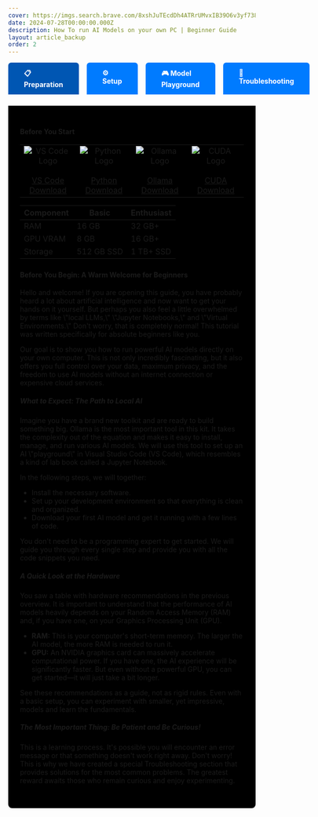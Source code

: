 ```yaml
---
cover: https://imgs.search.brave.com/8xshJuTEcdDh4ATRrUMvxIB39O6v3yf7382wqSkPcWg/rs:fit:860:0:0:0/g:ce/aHR0cHM6Ly9jZG4u/YnJhbmRmZXRjaC5p/by9pZHJSRG1aMl9G/L3cvMTgwL2gvMTgw/L3RoZW1lL2xpZ2h0/L2xvZ28ucG5nP2M9/MWJ4aWQ2NE11cDdh/Y3pld1NBWU1YJnQ9/MTc0Nzc0NDA3MTE3/OA
date: 2024-07-28T00:00:00.000Z
description: How To run AI Models on your own PC | Beginner Guide
layout: article_backup
order: 2
---
```






<style>
.ollama-navbar {
    display: flex;
    gap: 16px;
    margin-bottom: 24px;
}
.ollama-navbar-btn {
    background: #007bff;
    color: white;
    border: none;
    border-radius: 6px 6px 0 0;
    padding: 12px 32px;
    font-size: 1em;
    font-weight: bold;
    cursor: pointer;
    transition: background 0.2s;
    outline: none;
}
.ollama-navbar-btn.active,
.ollama-navbar-btn:hover {
    background: #0056b3;
}
.ollama-navbar-content {
    background: #000000ff;
    border-radius: 0 0 8px 8px;
    box-shadow: 0 2px 4px rgba(0,0,0,0.08);
    padding: 24px;
    margin-top: -2px;
    border-top: 1px solid #ddd;
}
</style>


<div class="ollama-navbar-tabs">
<input type="radio" name="ollama-tab" id="ollama-tab-0" class="ollama-tab-radio" checked>
<input type="radio" name="ollama-tab" id="ollama-tab-1" class="ollama-tab-radio">
<input type="radio" name="ollama-tab" id="ollama-tab-2" class="ollama-tab-radio">
<input type="radio" name="ollama-tab" id="ollama-tab-3" class="ollama-tab-radio">
<div class="ollama-navbar">
    <label class="ollama-navbar-btn" for="ollama-tab-0">📋 Preparation</label>
    <label class="ollama-navbar-btn" for="ollama-tab-1">⚙️ Setup</label>
    <label class="ollama-navbar-btn" for="ollama-tab-2">🎮 Model Playground</label>
    <label class="ollama-navbar-btn" for="ollama-tab-3">🔧 Troubleshooting</label>
</div>
<div class="ollama-navbar-content ollama-content-0">
    <h4>Before You Start</h4>
    <table>
        <tr>
            <td align="center" style="width: 180px;">
                <img src="https://imgs.search.brave.com/V2oVVCsPaNxkGlhMMz5AxhgzgEvkZRmyQf3x22R5ebQ/rs:fit:860:0:0:0/g:ce/aHR0cHM6Ly9hc3Nl/dHMuc3RpY2twbmcu/Y29tL2ltYWdlcy82/MmE3OTA2Y2U0MmQ3/MjlkOTI4YjE3NTcu/cG5n" alt="VS Code Logo" style="max-width: 100px; max-height: 80px; display: block; margin: 0 auto;">
                <br>
                <a href="https://code.visualstudio.com/download" target="_blank" rel="noopener">VS Code Download</a>
            </td>
            <td align="center" style="width: 180px;">
                <img src="https://www.python.org/static/community_logos/python-logo.png" alt="Python Logo" style="max-width: 100px; max-height: 80px; display: block; margin: 0 auto;">
                <br>
                <a href="https://www.python.org/downloads/" target="_blank" rel="noopener">Python Download</a>
            </td>
            <td align="center" style="width: 180px;">
                <img src="https://imgs.search.brave.com/8xshJuTEcdDh4ATRrUMvxIB39O6v3yf7382wqSkPcWg/rs:fit:860:0:0:0/g:ce/aHR0cHM6Ly9jZG4u/YnJhbmRmZXRjaC5p/by9pZHJSRG1aMl9G/L3cvMTgwL2gvMTgw/L3RoZW1lL2xpZ2h0/L2xvZ28ucG5nP2M9/MWJ4aWQ2NE11cDdh/Y3pld1NBWU1YJnQ9/MTc0Nzc0NDA3MTE3/OA" alt="Ollama Logo" style="max-width: 100px; max-height: 80px; display: block; margin: 0 auto;">
                <br>
                <a href="https://ollama.com/download" target="_blank" rel="noopener">Ollama Download</a>
            </td>
            <td align="center" style="width: 180px;">
                <img src="https://imgs.search.brave.com/zLvtdX6w_dNUl6wAzFN-0BCdZQrJu7VkSySkbESjtsc/rs:fit:860:0:0:0/g:ce/aHR0cHM6Ly91cGxv/YWQud2lraW1lZGlh/Lm9yZy93aWtpcGVk/aWEvY29tbW9ucy9i/L2I5L052aWRpYV9D/VURBX0xvZ28uanBn" alt="CUDA Logo" style="max-width: 100px; max-height: 80px; display: block; margin: 0 auto;">
                <br>
                <a href="https://developer.nvidia.com/cuda-downloads" target="_blank" rel="noopener">CUDA Download</a>
            </td>
        </tr>
    </table>
    <table>
        <thead>
            <tr>
                <th>Component</th>
                <th>Basic</th>
                <th>Enthusiast</th>
            </tr>
        </thead>
        <tbody>
            <tr>
                <td>RAM</td>
                <td>16 GB</td>
                <td>32 GB+</td>
            </tr>
            <tr>
                <td>GPU VRAM</td>
                <td>8 GB</td>
                <td>16 GB+</td>
            </tr>
            <tr>
                <td>Storage</td>
                <td>512 GB SSD</td>
                <td>1 TB+ SSD</td>
            </tr>
        </tbody>
    </table>
    <p>     </p>
        <div style="margin-top: 24px; margin-bottom: 24px;">
            <h4>Before You Begin: A Warm Welcome for Beginners</h4>
            <p>Hello and welcome! If you are opening this guide, you have probably heard a lot about artificial intelligence and now want to get your hands on it yourself. But perhaps you also feel a little overwhelmed by terms like \"local LLMs,\" \"Jupyter Notebooks,\" and \"Virtual Environments.\" Don't worry, that is completely normal! This tutorial was written specifically for absolute beginners like you.</p>
            <p>Our goal is to show you how to run powerful AI models directly on your own computer. This is not only incredibly fascinating, but it also offers you full control over your data, maximum privacy, and the freedom to use AI models without an internet connection or expensive cloud services.</p>
            <h5>What to Expect: The Path to Local AI</h5>
            <p>Imagine you have a brand new toolkit and are ready to build something big. Ollama is the most important tool in this kit. It takes the complexity out of the equation and makes it easy to install, manage, and run various AI models. We will use this tool to set up an AI \"playground\" in Visual Studio Code (VS Code), which resembles a kind of lab book called a Jupyter Notebook.</p>
            <p>In the following steps, we will together:</p>
            <ul>
                <li>Install the necessary software.</li>
                <li>Set up your development environment so that everything is clean and organized.</li>
                <li>Download your first AI model and get it running with a few lines of code.</li>
            </ul>
            <p>You don't need to be a programming expert to get started. We will guide you through every single step and provide you with all the code snippets you need.</p>
            <h5>A Quick Look at the Hardware</h5>
            <p>You saw a table with hardware recommendations in the previous overview. It is important to understand that the performance of AI models heavily depends on your Random Access Memory (RAM) and, if you have one, on your Graphics Processing Unit (GPU).</p>
            <ul>
                <li><strong>RAM:</strong> This is your computer's short-term memory. The larger the AI model, the more RAM is needed to run it.</li>
                <li><strong>GPU:</strong> An NVIDIA graphics card can massively accelerate computational power. If you have one, the AI experience will be significantly faster. But even without a powerful GPU, you can get started—it will just take a bit longer.</li>
            </ul>
            <p>See these recommendations as a guide, not as rigid rules. Even with a basic setup, you can experiment with smaller, yet impressive, models and learn the fundamentals.</p>
            <h5>The Most Important Thing: Be Patient and Be Curious!</h5>
            <p>This is a learning process. It's possible you will encounter an error message or that something doesn't work right away. Don't worry! This is why we have created a special Troubleshooting section that provides solutions for the most common problems. The greatest reward awaits those who remain curious and enjoy experimenting.</p>
        </div>
</div>
<div class="ollama-navbar-content ollama-content-1">
    <h4>Installation Process</h4>
    <ol>
        <li>Install VS Code extensions: <strong>Python</strong> and <strong>Jupyter</strong> (Ctrl+Shift+X in VS Code).</li>
        <li>Create a virtual Python environment: Open folder in VS Code, use <code>Python: Create Environment</code> (Ctrl+Shift+P), select <code>Venv</code>.</li>
        <li>Install Jupyter kernel: Open terminal, run <code>pip install ipykernel</code> in your virtual environment.</li>
    </ol>
    <p>Start Ollama after installation and check if the service is running. Make sure Python and CUDA are set up correctly for optimal AI model performance. Configure your environment variables and test the installation.</p>
</div>
<div class="ollama-navbar-content ollama-content-2">
    <h4>Testing and Experimentation</h4>
    <p>Compare model requirements:</p>
    <ul>
        <li><strong>gemma3:1b</strong> – 815 MB, 4 GB RAM, Multimodal/Chat</li>
        <li><strong>mistral:7b</strong> – 4.1 GB, 8 GB RAM, Fast Chat</li>
        <li><strong>llama2:7b</strong> – 3.8 GB, 8 GB RAM, General Chat</li>
        <li><strong>codellama:7b</strong> – 3.8 GB, 8 GB RAM, Code Generation</li>
        <li><strong>deepseek-coder:33b</strong> – 18 GB, 22 GB RAM, Complex Coding</li>
        <li><strong>llama3.1:70b</strong> – 40 GB, 48 GB RAM, Advanced Reasoning</li>
    </ul>
    <ol>
        <li>Start Ollama server in a separate terminal: <code>ollama serve</code></li>
        <li>Download a model: <code>ollama pull gemma3:1b</code></li>
        <li>Run in Jupyter Notebook (VS Code):</li>

        # Ensure Ollama server is running!
        model_name = 'gemma3:1b'

        try:
            ollama.list()
            print("Ollama Server reachable.")

            response = ollama.chat(
                model=model_name,
                messages=[
                    {
                        'role': 'user',
                        'content': 'Why is the sky blue? Explain simply.',
                    },
                ]
            )
            print("\nFull response:")
            print(response)
            # Robust: Zeige die Antwort, falls das Feld existiert
            if 'message' in response and isinstance(response['message'], dict) and 'content' in response['message']:
                print("\nModel response:")
                print(response['message']['content'])
            else:
                print("\nNo valid model response found in 'message' field.")
        except Exception as e:
            print(f"\nError: {e}")
            print("Make sure 'ollama serve' is running in a separate terminal.")
</ol>   
</div>
<div class="ollama-navbar-content ollama-content-3">
    <h4>Common Issues and Solutions</h4>
    <ul>
        <li><strong>ModuleNotFoundError: No module named 'ollama'</strong><br>
            Install <code>ollama</code> in your active virtual environment: <code>pip install ollama</code>.
        </li>
        <li><strong>Slow performance or high CPU usage</strong><br>
            Try smaller models (e.g., <code>gemma3:1b</code>). For NVIDIA GPUs, ensure CUDA Toolkit is installed.
        </li>
        <li><strong>Connection to Ollama server failed</strong><br>
            Make sure <code>ollama serve</code> is running in a separate terminal. Check firewall settings for port 11434.
        </li>
        <li><strong>CUDA conflicts or GPU not detected</strong><br>
            Update NVIDIA drivers, check CUDA version with <code>nvidia-smi</code>, and restart your system if needed.
        </li>
    </ul>
    <p>Refer to documentation or forums for further help.</p>
</div>
</div>
<style>
.ollama-navbar-tabs {
  width: 100%;
}
.ollama-tab-radio {
  display: none;
}
.ollama-navbar-btn {
  /* ...bestehendes Styling... */
}
.ollama-navbar-content {
  display: none;
}
#ollama-tab-0:checked ~ .ollama-navbar .ollama-navbar-btn[for="ollama-tab-0"],
#ollama-tab-1:checked ~ .ollama-navbar .ollama-navbar-btn[for="ollama-tab-1"],
#ollama-tab-2:checked ~ .ollama-navbar .ollama-navbar-btn[for="ollama-tab-2"],
#ollama-tab-3:checked ~ .ollama-navbar .ollama-navbar-btn[for="ollama-tab-3"] {
  background: #0056b3;
}
#ollama-tab-0:checked ~ .ollama-content-0,
#ollama-tab-1:checked ~ .ollama-content-1,
#ollama-tab-2:checked ~ .ollama-content-2,
#ollama-tab-3:checked ~ .ollama-content-3 {
  display: block;
}
</style>
